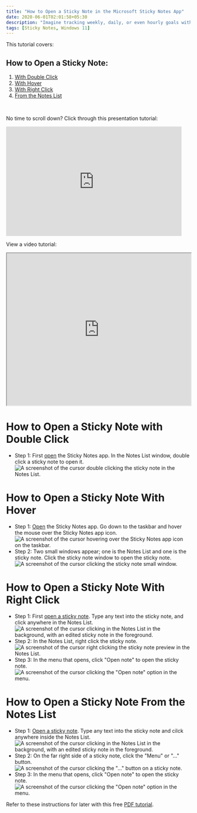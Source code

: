 ```yaml
---
title: "How to Open a Sticky Note in the Microsoft Sticky Notes App"
date: 2020-06-01T02:01:58+05:30
description: "Imagine tracking weekly, daily, or even hourly goals with the Sticky Notes app. That's a lot of sticky notes! In order to stay organized, open only the relevant notes. Read on to find out more. "
tags: [Sticky Notes, Windows 11]
---
```

This tutorial covers:

## How to Open a Sticky Note:
1. [With Double Click](#1)
2. [With Hover](#2)
3. [With Right Click](#3)
4. [From the Notes List](#4)

<br />
<p>No time to scroll down? Click through this presentation tutorial:</p>
<iframe src="https://docs.google.com/presentation/d/e/2PACX-1vSSQTI5vZpqpZGCxS-A4Vo0g9fsz8Vzm0kEX8pHCcnQLBs-AhPVXQUO5iiZZxvgG0EwFmUrReppExE-/embed?start=false&loop=false&delayms=3000" frameborder="0" width="480" height="299" allowfullscreen="true" mozallowfullscreen="true" webkitallowfullscreen="true"></iframe>

<br />

View a video tutorial:
<iframe class="BLOG_video_class" allowfullscreen="" youtube-src-id="fQ30gjzGnWk" width="100%" height="416" src="https://www.youtube.com/embed/fQ30gjzGnWk"></iframe>

<h1 id="1">How to Open a Sticky Note with Double Click</h1>

* Step 1: First [open](https://qhtutorials.github.io/posts/openstickynotes/) the Sticky Notes app. In the Notes List window, double click a sticky note to open it.<div class="stepimage">![A screenshot of the cursor double clicking the sticky note in the Notes List.](blogdblclickstickynote.png "Double click a sticky note in the Notes List")</div>


<h1 id="2">How to Open a Sticky Note With Hover</h1>

* Step 1: [Open](https://qhtutorials.github.io/posts/openstickynotes/) the Sticky Notes app. Go down to the taskbar and hover the mouse over the Sticky Notes app icon. <div class="stepimage">![A screenshot of the cursor hovering over the Sticky Notes app icon on the taskbar.](bloghoveroveropenedappedit.png "Hover over the Sticky Notes app icon")</div>
* Step 2: Two small windows appear; one is the Notes List and one is the sticky note. Click the sticky note window to open the sticky note. <div class="stepimage">![A screenshot of the cursor clicking the sticky note small window.](bloghoverstickynote.png "Click the sticky note small window ")</div>

<h1 id="3">How to Open a Sticky Note With Right Click</h1>

* Step 1: First [open a sticky note](#1). Type any text into the sticky note, and click anywhere in the Notes List. <div class="stepimage">![A screenshot of the cursor clicking in the Notes List in the background, with an edited sticky note in the foreground.](blogclickinnoteslistedit.png "Edit a sticky note and click the Notes List")</div>
* Step 2: In the Notes List, right click the sticky note. <div class="stepimage">![A screenshot of the cursor right clicking the sticky note preview in the Notes List.](rightclickstickynotebestedit.png "Right click the sticky note")</div>
* Step 3: In the menu that opens, click "Open note" to open the sticky note.<div class="stepimage">![A screenshot of the cursor clicking the "Open note" option in the menu.](blogrightclickopenanote.png "Click 'Open note' ")</div>

<h1 id="4">How to Open a Sticky Note From the Notes List</h1>

* Step 1: [Open a sticky note](#1). Type any text into the sticky note and cilck anywhere inside the Notes List.<div class="stepimage">![A screenshot of the cursor clicking in the Notes List in the background, with an edited sticky note in the foreground.](blogclickinnoteslistedit.png "Click in the Notes List")</div>
* Step 2: On the far right side of a sticky note, click the "Menu" or "..." button. <div class="stepimage">![A screenshot of the cursor clicking the "..." button on a sticky note.](blogclick3dotspreviewedit.png "Click the '...' button ")</div>
* Step 3: In the menu that opens, click "Open note" to open the sticky note. <div class="stepimage">![A screenshot of the cursor clicking the "Open note" option in the menu.](blogclick3dotsopennote.png "Click 'Open note' ")</div>

Refer to these instructions for later with this free [PDF tutorial](https://drive.google.com/file/d/1jCTxgXycW9Vlvw6Fp8hx-mKooqKqWbfS/view?usp=drive_link).

<br />